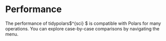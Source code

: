 # Performance

The performance of tidypolars$^{sci} $ is compatible with Polars for
many operations. You can explore case-by-case comparisons by navigating
the menu.
